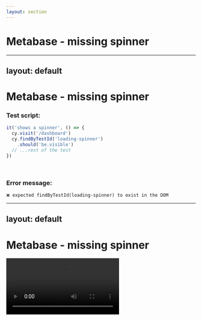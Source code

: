 ```yaml
---
layout: section
---
```

# Metabase - missing spinner
<!-- 
- metabase is a business intelligence software
- what’s beautiful, they are open source
- recommend if you want to see how a large test suite looks like
- we helped them drive down their test flakes
- they have hundreds of e2e tests and a quite a bit of test flake
- with integration of Replay, we were able to drive it down to practically zero
- zero on their main branch, any new flakes introduced can be fixed quickly
-->

---
layout: default
---
# Metabase - missing spinner

### Test script:
```js
it('shows a spinner', () => {
  cy.visit('/dashboard')
  cy.findByTestId('loading-spinner')
    .should('be.visible')
  // ...rest of the test
})
```
<br>

### Error message:
```plain
❌ expected findByTestId(loading-spinner) to exist in the DOM
```

<!-- 
- fairly simple test
- wanted to make sure that users with slower connections know what is happening
- they will see an animation
- but that test failed over and over
- which was strange, because none of the code that it was testing has changed
- and this was frustrating for developers
-->

---
layout: default
---

# Metabase - missing spinner
<video src="/images/cmd_click.mov" autoplay loop />

<!--
- so we recorded their test with Replay browser and started debugging
- what you see is Replay DevTools
- on the left side as the video zooms in you can see number of executions
- this indicates how many times that line of code was executed (27 times)
- we can time travel to every execution of that line of code as you can see by the cmd click annotation
- and there - we could see that there was clearly a moment where that spinner element appeared
- so the problem - why the test was failing element appear too fast for test to catch it
-->

---
layout: default
---

# Metabase - missing spinner

```js {*|7|4}
var throttleFieldValuesRequest = (dashboard_id) => {
  const matcher2 = {
    method: "GET",
    url: `/api/dashboard/${dashboard_id}/params/${parameterDetails.id}/values`,
    middleware: true
  };
  cy.intercept(matcher2, (req) => req.on("response", (res) => res.setThrottle(10)));
};
```

<!--
- but Metabase team was smart enough to think about it
- they have implemented this throttling strategy
- [click]
- they would slow down the request by limiting kbps, which is very smart
- [click]
- but there is one catch - the response from this url
- because this test will resolve in different time if the response has 100kB vs. when it has 1MB
- so in the end, when response from this url was smaller, the test ran faster
- and spinner showed for shorter period of time
- in fact, it showed for such a short time, that Cypress was not able to catch it
-->

---
layout: default
---
# Metabase - missing spinner
````md magic-move
```js
var throttleFieldValuesRequest = (dashboard_id) => {
  const matcher2 = {
    method: "GET",
    url: `/api/dashboard/${dashboard_id}/params/${parameterDetails.id}/values`,
    middleware: true
  };
  cy.intercept(matcher2, (req) => req.on("response", (res) => res.setThrottle(10)));
};
```
```js
var throttleFieldValuesRequest = (dashboard_id) => {
  const matcher2 = {
    method: "GET",
    url: `/api/dashboard/${dashboard_id}/params/${parameterDetails.id}/values`,
    middleware: true
  };
  cy.intercept(matcher2, (req) => req.on("response", (res) => res.setDelay(100)));
};
```
````
<!-- 
- so in the end a simple solution was implemented to make the test stable
- instead of setThrottle
- [click] they set up setDelay
- and the test was fixed
-->

---
layout: default
---

# Metabase - missing spinner
<video src="/images/cmd_click.mov" autoplay loop />

<!--
- this was largely thanks to the fact that we were able to time-travel to that line of code
- and that we were able to record their test on CI and bring those recordings to the Replay devtools
-->
